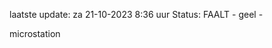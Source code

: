 laatste update: 
za 21-10-2023  8:36   uur 
Status: FAALT - geel - 
<div class="service Y">microstation</div>